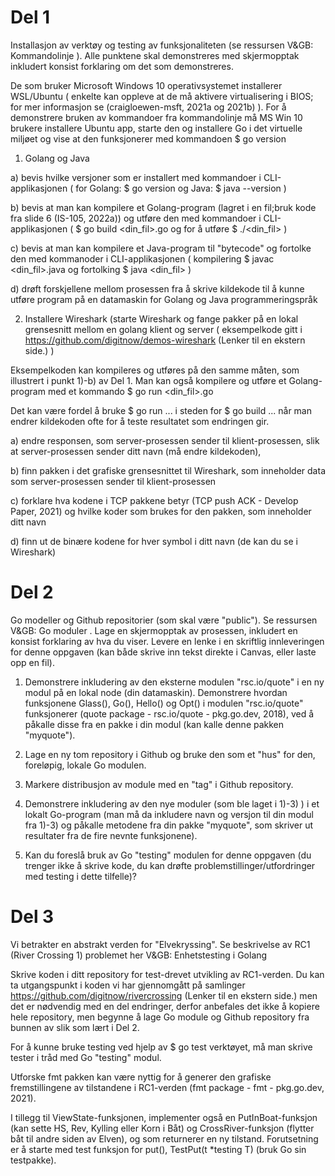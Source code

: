 # Del 1
Installasjon av verktøy og testing av funksjonaliteten (se ressursen V&GB: Kommandolinje ). Alle punktene skal demonstreres med skjermopptak inkludert konsist forklaring om det som demonstreres. 

De som bruker Microsoft Windows 10 operativsystemet installerer WSL/Ubuntu ( enkelte kan oppleve at de må aktivere virtualisering i BIOS; for mer informasjon se (craigloewen-msft, 2021a og 2021b) ). For å demonstrere bruken av kommandoer fra kommandolinje må MS Win 10 brukere installere Ubuntu app, starte den og installere Go i det virtuelle miljøet og vise at den funksjonerer med kommandoen $ go version 

1) Golang og Java 

a) bevis hvilke versjoner som er installert med kommandoer i CLI-applikasjonen ( for Golang: $ go version og Java: $ java --version )

b) bevis at man kan kompilere et Golang-program (lagret i en fil;bruk kode fra slide 6 (IS-105, 2022a)) og utføre den med kommandoer i CLI-applikasjonen ( $ go build <din_fil>.go og for å utføre $ ./<din_fil> )

c) bevis at man kan kompilere et Java-program til "bytecode" og fortolke den med kommanoder i CLI-applikasjonen ( kompilering $ javac <din_fil>.java og fortolking $ java <din_fil> )

d) drøft forskjellene mellom prosessen fra å skrive kildekode til å kunne utføre program på en datamaskin for Golang og Java programmeringspråk

2) Installere Wireshark (starte Wireshark og fange pakker på en lokal grensesnitt mellom en golang klient og server ( eksempelkode gitt i https://github.com/digitnow/demos-wireshark (Lenker til en ekstern side.) )

Eksempelkoden kan kompileres og utføres på den samme måten, som illustrert i punkt 1)-b) av Del 1. Man kan også kompilere og utføre et Golang-program med et kommando $ go run <din_fil>.go 

Det kan være fordel å bruke $ go run ... i steden for $ go build ... når man endrer kildekoden ofte for å teste resultatet som endringen gir.

a) endre responsen, som server-prosessen sender til klient-prosessen, slik at server-prosessen sender ditt navn (må endre kildekoden),

b) finn pakken i det grafiske grensesnittet til Wireshark, som inneholder data som server-prosessen sender til klient-prosessen

c) forklare hva kodene i TCP pakkene betyr (TCP push ACK - Develop Paper, 2021) og hvilke koder som brukes for den pakken, som inneholder ditt navn

d) finn ut de binære kodene for hver symbol i ditt navn (de kan du se i Wireshark)

# Del 2
Go modeller og Github repositorier (som skal være "public"). Se ressursen V&GB: Go moduler . Lage en skjermopptak av prosessen, inkludert en konsist forklaring av hva du viser. Levere en lenke i en skriftlig innleveringen for denne oppgaven (kan både skrive inn tekst direkte i Canvas, eller laste opp en fil).

1) Demonstrere inkludering av den eksterne modulen "rsc.io/quote" i en ny modul på en lokal node (din datamaskin). Demonstrere hvordan funksjonene Glass(), Go(), Hello() og Opt() i modulen "rsc.io/quote" funksjonerer (quote package - rsc.io/quote - pkg.go.dev, 2018), ved å påkalle disse fra en pakke i din modul (kan kalle denne pakken "myquote"). 

2) Lage en ny tom repository i Github og bruke den som et "hus" for den, foreløpig, lokale Go modulen. 

3) Markere distribusjon av module med en "tag" i Github repository. 

4) Demonstrere inkludering av den nye moduler (som ble laget i 1)-3) ) i et lokalt Go-program (man må da inkludere navn og versjon til din modul fra 1)-3) og påkalle metodene fra din pakke "myquote", som skriver ut resultater fra de fire nevnte funksjonene).   

5) Kan du foreslå bruk av Go "testing" modulen for denne oppgaven (du trenger ikke å skrive kode, du kan drøfte problemstillinger/utfordringer med testing i dette tilfelle)?

# Del 3
Vi betrakter en abstrakt verden for "Elvekryssing". Se beskrivelse av RC1 (River Crossing 1) problemet her V&GB: Enhetstesting i Golang

Skrive koden i ditt repository for test-drevet utvikling av RC1-verden. Du kan ta utgangspunkt i koden vi har gjennomgått på samlinger https://github.com/digitnow/rivercrossing (Lenker til en ekstern side.) men det er nødvendig med en del endringer, derfor anbefales det ikke å kopiere hele repository, men begynne å lage Go module og Github repository fra bunnen av slik som lært i Del 2.

For å kunne bruke testing ved hjelp av $ go test verktøyet, må man skrive tester i tråd med Go "testing" modul. 

Utforske fmt pakken kan være nyttig for å generer den grafiske fremstillingene av tilstandene i RC1-verden (fmt package - fmt - pkg.go.dev, 2021). 

I tillegg til ViewState-funksjonen, implementer også en PutInBoat-funksjon (kan sette HS, Rev, Kylling eller Korn i Båt) og CrossRiver-funksjon (flytter båt til andre siden av Elven), og som returnerer en ny tilstand. Forutsetning er å starte med test funksjon for put(), TestPut(t *testing T) (bruk Go sin testpakke).
